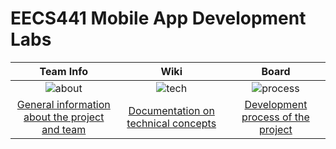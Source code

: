 # EECS441 Mobile App Development Labs

|  Team Info |  Wiki |  Board   |
|:----------:|:-----:|:--------:|
|![about]|![tech]|![process]|
|[General information about the project and team][about_page]|[Documentation on technical concepts][tech_page]|[Development process of the project][process_page]|

[about]: https://github.com/UM-EECS-441/labs/blob/master/docs/img/admin/team.png "Team Info"
<!-- [setup]: https://github.com/CAEN/michigan-covid19-check/blob/dev/public/tools.png "Setup and Install" -->
[tech]: https://github.com/UM-EECS-441/labs/blob/master/docs/img/admin/wiki.png "Wiki"
[process]: https://github.com/UM-EECS-441/labs/blob/master/docs/img/admin/board.png "Board"
[about_page]: https://github.com/UM-EECS-441/graphics/wiki/Team-Info
<!-- [setup_page]: https://github.com/CAEN/michigan-covid19-check/wiki/Setup-and-Install) -->
[tech_page]: https://github.com/UM-EECS-441/graphics/wiki
[process_page]: https://trello.com/b/ardwd4FJ/graphics-on-mobile
